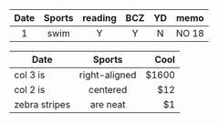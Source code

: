 

| Date  | Sports | reading | BCZ | YD | memo | 
| :---------: | :---------: | :---------: | :---------: | :-------: | :-------: | 
| 1 | swim | Y | Y | N | NO 18 | 
  
  
| Date          | Sports        | Cool  |
| ------------- |:-------------:| -----:|
| col 3 is      | right-aligned | $1600 |
| col 2 is      | centered      |   $12 |
| zebra stripes | are neat      |    $1 |





